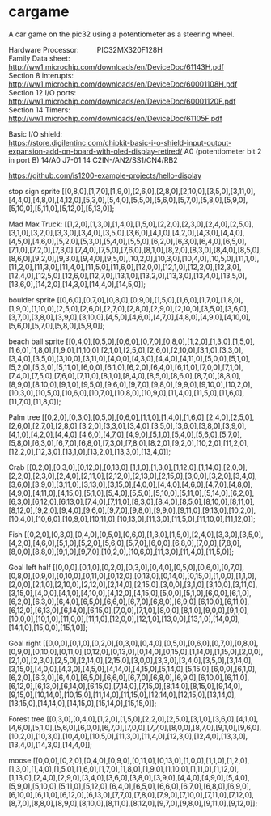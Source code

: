 # cargame
A car game on the pic32 using a potentiometer as a steering wheel.


Hardware
Processor:            PIC32MX320F128H  
Family Data sheet:    http://ww1.microchip.com/downloads/en/DeviceDoc/61143H.pdf  
Section 8 interupts:  http://ww1.microchip.com/downloads/en/DeviceDoc/60001108H.pdf  
Section 12 I/O ports: http://ww1.microchip.com/downloads/en/DeviceDoc/60001120F.pdf  
Section 14 Timers:    http://ww1.microchip.com/downloads/en/DeviceDoc/61105F.pdf  
 
Basic I/O shield:  
https://store.digilentinc.com/chipkit-basic-i-o-shield-input-output-expansion-add-on-board-with-oled-display-retired/
A0 (potentiometer bit 2 in port B)
14/A0 J7-01 14 C2IN-/AN2/SS1/CN4/RB2 



https://github.com/is1200-example-projects/hello-display

stop sign sprite
[[0,8,0],[1,7,0],[1,9,0],[2,6,0],[2,8,0],[2,10,0],[3,5,0],[3,11,0],[4,4,0],[4,8,0],[4,12,0],[5,3,0],[5,4,0],[5,5,0],[5,6,0],[5,7,0],[5,8,0],[5,9,0],[5,10,0],[5,11,0],[5,12,0],[5,13,0]];


Mad Max Truck:
[[1,2,0],[1,3,0],[1,4,0],[1,5,0],[2,2,0],[2,3,0],[2,4,0],[2,5,0],[3,1,0],[3,2,0],[3,3,0],[3,4,0],[3,5,0],[3,6,0],[4,1,0],[4,2,0],[4,3,0],[4,4,0],[4,5,0],[4,6,0],[5,2,0],[5,3,0],[5,4,0],[5,5,0],[6,2,0],[6,3,0],[6,4,0],[6,5,0],[7,1,0],[7,2,0],[7,3,0],[7,4,0],[7,5,0],[7,6,0],[8,1,0],[8,2,0],[8,3,0],[8,4,0],[8,5,0],[8,6,0],[9,2,0],[9,3,0],[9,4,0],[9,5,0],[10,2,0],[10,3,0],[10,4,0],[10,5,0],[11,1,0],[11,2,0],[11,3,0],[11,4,0],[11,5,0],[11,6,0],[12,0,0],[12,1,0],[12,2,0],[12,3,0],[12,4,0],[12,5,0],[12,6,0],[12,7,0],[13,1,0],[13,2,0],[13,3,0],[13,4,0],[13,5,0],[13,6,0],[14,2,0],[14,3,0],[14,4,0],[14,5,0]];

boulder sprite
[[0,6,0],[0,7,0],[0,8,0],[0,9,0],[1,5,0],[1,6,0],[1,7,0],[1,8,0],[1,9,0],[1,10,0],[2,5,0],[2,6,0],[2,7,0],[2,8,0],[2,9,0],[2,10,0],[3,5,0],[3,6,0],[3,7,0],[3,8,0],[3,9,0],[3,10,0],[4,5,0],[4,6,0],[4,7,0],[4,8,0],[4,9,0],[4,10,0],[5,6,0],[5,7,0],[5,8,0],[5,9,0]];


beach ball sprite
[[0,4,0],[0,5,0],[0,6,0],[0,7,0],[0,8,0],[1,2,0],[1,3,0],[1,5,0],[1,6,0],[1,8,0],[1,9,0],[1,10,0],[2,1,0],[2,5,0],[2,6,0],[2,10,0],[3,1,0],[3,3,0],[3,4,0],[3,5,0],[3,10,0],[3,11,0],[4,0,0],[4,3,0],[4,4,0],[4,11,0],[5,0,0],[5,1,0],[5,2,0],[5,3,0],[5,11,0],[6,0,0],[6,1,0],[6,2,0],[6,4,0],[6,11,0],[7,0,0],[7,1,0],[7,4,0],[7,5,0],[7,6,0],[7,11,0],[8,1,0],[8,4,0],[8,5,0],[8,6,0],[8,7,0],[8,8,0],[8,9,0],[8,10,0],[9,1,0],[9,5,0],[9,6,0],[9,7,0],[9,8,0],[9,9,0],[9,10,0],[10,2,0],[10,3,0],[10,5,0],[10,6,0],[10,7,0],[10,8,0],[10,9,0],[11,4,0],[11,5,0],[11,6,0],[11,7,0],[11,8,0]];




Palm tree
[[0,2,0],[0,3,0],[0,5,0],[0,6,0],[1,1,0],[1,4,0],[1,6,0],[2,4,0],[2,5,0],[2,6,0],[2,7,0],[2,8,0],[3,2,0],[3,3,0],[3,4,0],[3,5,0],[3,6,0],[3,8,0],[3,9,0],[4,1,0],[4,2,0],[4,4,0],[4,6,0],[4,7,0],[4,9,0],[5,1,0],[5,4,0],[5,6,0],[5,7,0],[5,8,0],[6,3,0],[6,7,0],[6,8,0],[7,3,0],[7,8,0],[8,2,0],[9,2,0],[10,2,0],[11,2,0],[12,2,0],[12,3,0],[13,1,0],[13,2,0],[13,3,0],[13,4,0]];


Crab
[[0,2,0],[0,3,0],[0,12,0],[0,13,0],[1,1,0],[1,3,0],[1,12,0],[1,14,0],[2,0,0],[2,2,0],[2,3,0],[2,4,0],[2,11,0],[2,12,0],[2,13,0],[2,15,0],[3,0,0],[3,2,0],[3,4,0],[3,6,0],[3,9,0],[3,11,0],[3,13,0],[3,15,0],[4,0,0],[4,4,0],[4,6,0],[4,7,0],[4,8,0],[4,9,0],[4,11,0],[4,15,0],[5,1,0],[5,4,0],[5,5,0],[5,10,0],[5,11,0],[5,14,0],[6,2,0],[6,3,0],[6,12,0],[6,13,0],[7,4,0],[7,11,0],[8,3,0],[8,4,0],[8,5,0],[8,10,0],[8,11,0],[8,12,0],[9,2,0],[9,4,0],[9,6,0],[9,7,0],[9,8,0],[9,9,0],[9,11,0],[9,13,0],[10,2,0],[10,4,0],[10,6,0],[10,9,0],[10,11,0],[10,13,0],[11,3,0],[11,5,0],[11,10,0],[11,12,0]];


Fish
[[0,2,0],[0,3,0],[0,4,0],[0,5,0],[0,6,0],[1,3,0],[1,5,0],[2,4,0],[3,3,0],[3,5,0],[4,2,0],[4,6,0],[5,1,0],[5,2,0],[5,6,0],[5,7,0],[6,0,0],[6,8,0],[7,0,0],[7,8,0],[8,0,0],[8,8,0],[9,1,0],[9,7,0],[10,2,0],[10,6,0],[11,3,0],[11,4,0],[11,5,0]];



Goal left half
[[0,0,0],[0,1,0],[0,2,0],[0,3,0],[0,4,0],[0,5,0],[0,6,0],[0,7,0],[0,8,0],[0,9,0],[0,10,0],[0,11,0],[0,12,0],[0,13,0],[0,14,0],[0,15,0],[1,0,0],[1,1,0],[2,0,0],[2,1,0],[2,10,0],[2,12,0],[2,14,0],[2,15,0],[3,0,0],[3,1,0],[3,10,0],[3,11,0],[3,15,0],[4,0,0],[4,1,0],[4,10,0],[4,12,0],[4,15,0],[5,0,0],[5,1,0],[6,0,0],[6,1,0],[6,2,0],[6,3,0],[6,4,0],[6,5,0],[6,6,0],[6,7,0],[6,8,0],[6,9,0],[6,10,0],[6,11,0],[6,12,0],[6,13,0],[6,14,0],[6,15,0],[7,0,0],[7,1,0],[8,0,0],[8,1,0],[9,0,0],[9,1,0],[10,0,0],[10,1,0],[11,0,0],[11,1,0],[12,0,0],[12,1,0],[13,0,0],[13,1,0],[14,0,0],[14,1,0],[15,0,0],[15,1,0]];


Goal right 
[[0,0,0],[0,1,0],[0,2,0],[0,3,0],[0,4,0],[0,5,0],[0,6,0],[0,7,0],[0,8,0],[0,9,0],[0,10,0],[0,11,0],[0,12,0],[0,13,0],[0,14,0],[0,15,0],[1,14,0],[1,15,0],[2,0,0],[2,1,0],[2,3,0],[2,5,0],[2,14,0],[2,15,0],[3,0,0],[3,3,0],[3,4,0],[3,5,0],[3,14,0],[3,15,0],[4,0,0],[4,3,0],[4,5,0],[4,14,0],[4,15,0],[5,14,0],[5,15,0],[6,0,0],[6,1,0],[6,2,0],[6,3,0],[6,4,0],[6,5,0],[6,6,0],[6,7,0],[6,8,0],[6,9,0],[6,10,0],[6,11,0],[6,12,0],[6,13,0],[6,14,0],[6,15,0],[7,14,0],[7,15,0],[8,14,0],[8,15,0],[9,14,0],[9,15,0],[10,14,0],[10,15,0],[11,14,0],[11,15,0],[12,14,0],[12,15,0],[13,14,0],[13,15,0],[14,14,0],[14,15,0],[15,14,0],[15,15,0]];


Forest tree
[[0,3,0],[0,4,0],[1,2,0],[1,5,0],[2,2,0],[2,5,0],[3,1,0],[3,6,0],[4,1,0],[4,6,0],[5,1,0],[5,6,0],[6,0,0],[6,7,0],[7,0,0],[7,7,0],[8,0,0],[8,7,0],[9,1,0],[9,6,0],[10,2,0],[10,3,0],[10,4,0],[10,5,0],[11,3,0],[11,4,0],[12,3,0],[12,4,0],[13,3,0],[13,4,0],[14,3,0],[14,4,0]];

moose
[[0,0,0],[0,2,0],[0,4,0],[0,9,0],[0,11,0],[0,13,0],[1,0,0],[1,1,0],[1,2,0],[1,3,0],[1,4,0],[1,5,0],[1,6,0],[1,7,0],[1,8,0],[1,9,0],[1,10,0],[1,11,0],[1,12,0],[1,13,0],[2,4,0],[2,9,0],[3,4,0],[3,6,0],[3,8,0],[3,9,0],[4,4,0],[4,9,0],[5,4,0],[5,9,0],[5,10,0],[5,11,0],[5,12,0],[6,4,0],[6,5,0],[6,6,0],[6,7,0],[6,8,0],[6,9,0],[6,10,0],[6,11,0],[6,12,0],[6,13,0],[7,7,0],[7,8,0],[7,9,0],[7,10,0],[7,11,0],[7,12,0],[8,7,0],[8,8,0],[8,9,0],[8,10,0],[8,11,0],[8,12,0],[9,7,0],[9,8,0],[9,11,0],[9,12,0]];
